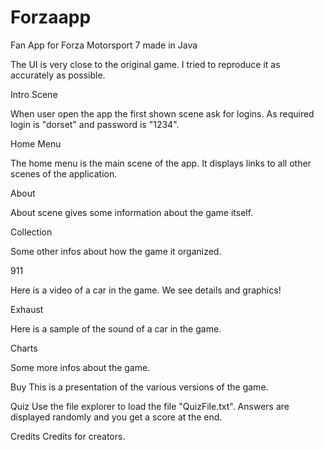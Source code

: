 # Forzaapp
Fan App for Forza Motorsport 7 made in Java

The UI is very close to the original game. I tried to reproduce it as accurately as possible.


Intro Scene

When user open the app the first shown scene ask for logins. As required login is "dorset" and password is "1234".


Home Menu

The home menu is the main scene of the app. It displays links to all other scenes of the application.


About

About scene gives some information about the game itself.


Collection

Some other infos about how the game it organized.

911

Here is a video of a car in the game. We see details and graphics!


Exhaust

Here is a sample of the sound of a car in the game.


Charts

Some more infos about the game.

Buy
This is a presentation of the various versions of the game.

Quiz
Use the file explorer to load the file "QuizFile.txt". Answers are displayed randomly and you get a score at the end.

Credits
Credits for creators.
